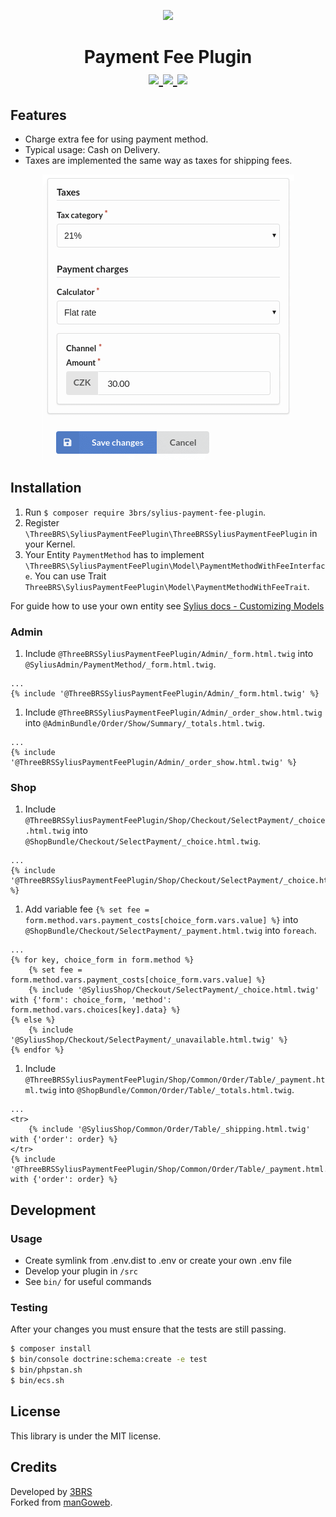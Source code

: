 <p align="center">
    <a href="https://www.3brs.com" target="_blank">
        <img src="https://3brs1.fra1.cdn.digitaloceanspaces.com/3brs/logo/3BRS-logo-sylius-200.png"/>
    </a>
</p>
<h1 align="center">
Payment Fee Plugin
<br />
    <a href="https://packagist.org/packages/3brs/sylius-payment-fee-plugin" title="License" target="_blank">
        <img src="https://img.shields.io/packagist/l/3brs/sylius-payment-fee-plugin.svg" />
    </a>
    <a href="https://packagist.org/packages/3brs/sylius-payment-fee-plugin" title="Version" target="_blank">
        <img src="https://img.shields.io/packagist/v/3brs/sylius-payment-fee-plugin.svg" />
    </a>
    <a href="https://circleci.com/gh/3BRS/sylius-payment-fee-plugin" title="Build status" target="_blank">
        <img src="https://circleci.com/gh/3BRS/sylius-payment-fee-plugin.svg?style=shield" />
    </a>
</h1>

## Features

* Charge extra fee for using payment method.
* Typical usage: Cash on Delivery.
* Taxes are implemented the same way as taxes for shipping fees.

<p align="center">
	<img src="https://raw.githubusercontent.com/3BRS/sylius-payment-fee-plugin/master/doc/admin.png"/>
</p>

## Installation

1. Run `$ composer require 3brs/sylius-payment-fee-plugin`.
2. Register `\ThreeBRS\SyliusPaymentFeePlugin\ThreeBRSSyliusPaymentFeePlugin` in your Kernel.
3. Your Entity `PaymentMethod` has to implement `\ThreeBRS\SyliusPaymentFeePlugin\Model\PaymentMethodWithFeeInterface`. You can use Trait `ThreeBRS\SyliusPaymentFeePlugin\Model\PaymentMethodWithFeeTrait`. 

For guide how to use your own entity see [Sylius docs - Customizing Models](https://docs.sylius.com/en/latest/customization/model.html)

### Admin

1. Include `@ThreeBRSSyliusPaymentFeePlugin/Admin/_form.html.twig` into `@SyliusAdmin/PaymentMethod/_form.html.twig`.

```twig
...
{% include '@ThreeBRSSyliusPaymentFeePlugin/Admin/_form.html.twig' %}
```

1. Include `@ThreeBRSSyliusPaymentFeePlugin/Admin/_order_show.html.twig` into `@AdminBundle/Order/Show/Summary/_totals.html.twig`.

```twig
...
{% include '@ThreeBRSSyliusPaymentFeePlugin/Admin/_order_show.html.twig' %}
```

### Shop

1. Include `@ThreeBRSSyliusPaymentFeePlugin/Shop/Checkout/SelectPayment/_choice.html.twig` into `@ShopBundle/Checkout/SelectPayment/_choice.html.twig`.

```twig
...
{% include '@ThreeBRSSyliusPaymentFeePlugin/Shop/Checkout/SelectPayment/_choice.html.twig' %}
```

1. Add variable fee `{% set fee = form.method.vars.payment_costs[choice_form.vars.value] %}` into `@ShopBundle/Checkout/SelectPayment/_payment.html.twig` into `foreach`.

```twig
...
{% for key, choice_form in form.method %}
    {% set fee = form.method.vars.payment_costs[choice_form.vars.value] %}
    {% include '@SyliusShop/Checkout/SelectPayment/_choice.html.twig' with {'form': choice_form, 'method': form.method.vars.choices[key].data} %}
{% else %}
    {% include '@SyliusShop/Checkout/SelectPayment/_unavailable.html.twig' %}
{% endfor %}
```

1. Include `@ThreeBRSSyliusPaymentFeePlugin/Shop/Common/Order/Table/_payment.html.twig` into `@ShopBundle/Common/Order/Table/_totals.html.twig`.

```twig
...
<tr>
    {% include '@SyliusShop/Common/Order/Table/_shipping.html.twig' with {'order': order} %}
</tr>
{% include '@ThreeBRSSyliusPaymentFeePlugin/Shop/Common/Order/Table/_payment.html.twig' with {'order': order} %}
```

## Development

### Usage

- Create symlink from .env.dist to .env or create your own .env file
- Develop your plugin in `/src`
- See `bin/` for useful commands

### Testing

After your changes you must ensure that the tests are still passing.

```bash
$ composer install
$ bin/console doctrine:schema:create -e test
$ bin/phpstan.sh
$ bin/ecs.sh
```

License
-------
This library is under the MIT license.

Credits
-------
Developed by [3BRS](https://3brs.com)<br>
Forked from [manGoweb](https://github.com/mangoweb-sylius/SyliusPaymentFeePlugin).
